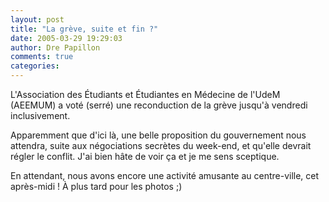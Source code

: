 ```yaml
---
layout: post
title: "La grève, suite et fin ?"
date: 2005-03-29 19:29:03
author: Dre Papillon
comments: true
categories: 
---
```



L'Association des Étudiants et Étudiantes en Médecine de l'UdeM (AEEMUM) a voté (serré) une reconduction de la grève jusqu'à vendredi inclusivement.

Apparemment que d'ici là, une belle proposition du gouvernement nous attendra, suite aux négociations secrètes du week-end, et qu'elle devrait régler le conflit.  J'ai bien hâte de voir ça et je me sens sceptique.

En attendant, nous avons encore une activité amusante au centre-ville, cet après-midi !  À plus tard pour les photos ;)